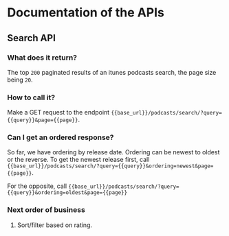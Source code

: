 # Documentation of the APIs

## Search API

### What does it return?

The top `200` paginated results of an itunes
podcasts search, the page size being `20`.

### How to call it?

Make a GET request to the endpoint `{{base_url}}/podcasts/search/?query={{query}}&page={{page}}`.

### Can I get an ordered response?

So far, we have ordering by release date. Ordering can 
be newest to oldest or the reverse. To get the newest release
first, call `{{base_url}}/podcasts/search/?query={{query}}&ordering=newest&page={{page}}`.

For the opposite, call `{{base_url}}/podcasts/search/?query={{query}}&ordering=oldest&page={{page}}`

### Next order of business

1. Sort/filter based on rating.
